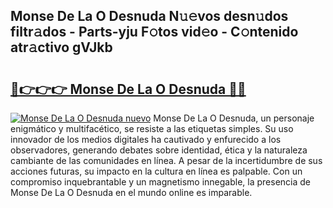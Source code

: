 ## Monse De La O Desnuda N𝚞𝚎vos desn𝚞dos filtr𝚊dos - Parts-yju F𝚘tos vid𝚎o - C𝚘ntenido atr𝚊ctivo gVJkb

# <h2><a href="http://mbdqpfx.tromn.icu/?c=Monse+De+La+O+Desnuda">🔗👉👉👉 Monse De La O Desnuda 🔗🔗</a></h2>

[![Monse De La O Desnuda nuevo](https://i.imgur.com/pEAQMta.gif)](http://mbdqpfx.tromn.icu/?c=Monse+De+La+O+Desnuda)
Monse De La O Desnuda, un personaje enigmático y multifacético, se resiste a las etiquetas simples. Su uso innovador de los medios digitales ha cautivado y enfurecido a los observadores, generando debates sobre identidad, ética y la naturaleza cambiante de las comunidades en línea. A pesar de la incertidumbre de sus acciones futuras, su impacto en la cultura en línea es palpable. Con un compromiso inquebrantable y un magnetismo innegable, la presencia de Monse De La O Desnuda en el mundo online es imparable.
